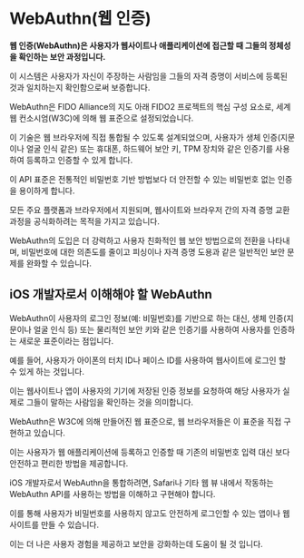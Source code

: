 # WebAuthn(웹 인증)

**웹 인증(WebAuthn)은 사용자가 웹사이트나 애플리케이션에 접근할 때 그들의 정체성을 확인하는 보안 과정입니다.**

이 시스템은 사용자가 자신이 주장하는 사람임을 그들의 자격 증명이 서비스에 등록된 것과 일치하는지 확인함으로써 보증합니다.

WebAuthn은 FIDO Alliance의 지도 아래 FIDO2 프로젝트의 핵심 구성 요소로, 세계 웹 컨소시엄(W3C)에 의해 웹 표준으로 설정되었습니다.

이 기술은 웹 브라우저에 직접 통합될 수 있도록 설계되었으며, 사용자가 생체 인증(지문이나 얼굴 인식 같은) 또는 휴대폰, 하드웨어 보안 키, TPM 장치와 같은 인증기를 사용하여 등록하고 인증할 수 있게 합니다.

이 API 표준은 전통적인 비밀번호 기반 방법보다 더 안전할 수 있는 비밀번호 없는 인증을 용이하게 합니다.

모든 주요 플랫폼과 브라우저에서 지원되며, 웹사이트와 브라우저 간의 자격 증명 교환 과정을 공식화하려는 목적을 가지고 있습니다.

WebAuthn의 도입은 더 강력하고 사용자 친화적인 웹 보안 방법으로의 전환을 나타내며, 비밀번호에 대한 의존도를 줄이고 피싱이나 자격 증명 도용과 같은 일반적인 보안 문제를 완화할 수 있습니다.

## iOS 개발자로서 이해해야 할 WebAuthn

WebAuthn이 사용자의 로그인 정보(예: 비밀번호)를 기반으로 하는 대신, 생체 인증(지문이나 얼굴 인식 등) 또는 물리적인 보안 키와 같은 인증기를 사용하여 사용자를 인증하는 새로운 표준이라는 점입니다.

예를 들어, 사용자가 아이폰의 터치 ID나 페이스 ID를 사용하여 웹사이트에 로그인 할 수 있게 하는 것입니다.

이는 웹사이트나 앱이 사용자의 기기에 저장된 인증 정보를 요청하여 해당 사용자가 실제로 그들이 말하는 사람임을 확인하는 것을 의미합니다.

WebAuthn은 W3C에 의해 만들어진 웹 표준으로, 웹 브라우저들은 이 표준을 직접 구현하고 있습니다.

이는 사용자가 웹 애플리케이션에 등록하고 인증할 때 기존의 비밀번호 입력 대신 보다 안전하고 편리한 방법을 제공합니다.

iOS 개발자로서 WebAuthn을 통합하려면, Safari나 기타 웹 뷰 내에서 작동하는 WebAuthn API를 사용하는 방법을 이해하고 구현해야 합니다.

이를 통해 사용자가 비밀번호를 사용하지 않고도 안전하게 로그인할 수 있는 앱이나 웹사이트를 만들 수 있습니다.

이는 더 나은 사용자 경험을 제공하고 보안을 강화하는데 도움이 될 것 입니다.
